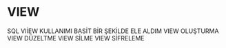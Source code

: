 # VIEW
SQL VIİEW KULLANIMI BASİT BİR ŞEKİLDE ELE ALDIM VIEW OLUŞTURMA VIEW DÜZELTME VIEW SİLME VIEW SİFRELEME
